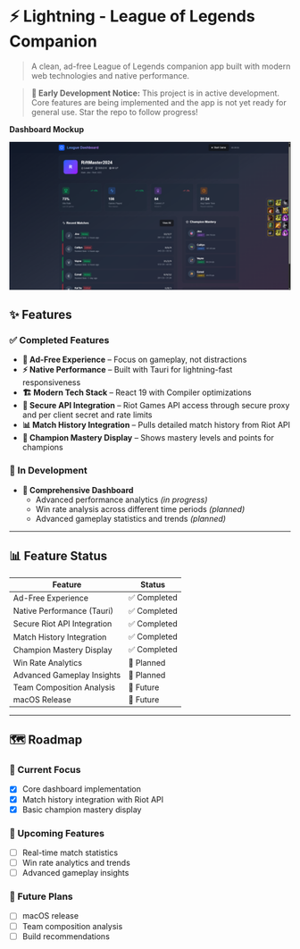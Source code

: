 # ⚡ Lightning - League of Legends Companion

> A clean, ad-free League of Legends companion app built with modern web technologies and native performance.

> **🚧 Early Development Notice:** This project is in active development. Core features are being implemented and the app is not yet ready for general use. Star the repo to follow progress!

**Dashboard Mockup**

![Lightning App Screenshot](screenshots/main-dashboard.png)

## ✨ Features

### ✅ Completed Features

- **🚫 Ad-Free Experience** – Focus on gameplay, not distractions  
- **⚡ Native Performance** – Built with Tauri for lightning-fast responsiveness  
- **🏗️ Modern Tech Stack** – React 19 with Compiler optimizations  
- **🔐 Secure API Integration** – Riot Games API access through secure proxy and per client secret and rate limits   
- **📊 Match History Integration** – Pulls detailed match history from Riot API  
- **🏅 Champion Mastery Display** – Shows mastery levels and points for champions  

### 🚧 In Development

- **🎯 Comprehensive Dashboard**
  - Advanced performance analytics _(in progress)_
  - Win rate analysis across different time periods _(planned)_
  - Advanced gameplay statistics and trends _(planned)_

---

## 📊 Feature Status

| Feature                          | Status       |
|----------------------------------|--------------|
| Ad-Free Experience               | ✅ Completed |
| Native Performance (Tauri)       | ✅ Completed |
| Secure Riot API Integration      | ✅ Completed |
| Match History Integration        | ✅ Completed |
| Champion Mastery Display         | ✅ Completed |
| Win Rate Analytics               | 🚧 Planned   |
| Advanced Gameplay Insights       | 🚧 Planned   |
| Team Composition Analysis        | 🚧 Future    |
| macOS Release                    | 🚧 Future    |

---

## 🗺️ Roadmap

### 🔄 Current Focus
- [x] Core dashboard implementation  
- [x] Match history integration with Riot API  
- [x] Basic champion mastery display  

### 🎯 Upcoming Features
- [ ] Real-time match statistics  
- [ ] Win rate analytics and trends  
- [ ] Advanced gameplay insights  

### 🚀 Future Plans
- [ ] macOS release  
- [ ] Team composition analysis  
- [ ] Build recommendations
